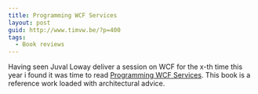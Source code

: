 ```yaml
---
title: Programming WCF Services
layout: post
guid: http://www.timvw.be/?p=400
tags:
  - Book reviews
---
```

Having seen Juval Loway deliver a session on WCF for the x-th time this year i found it was time to read [Programming WCF Services](http://www.amazon.com/Programming-WCF-Services-Juval-Lowy/dp/0596526997). This book is a reference work loaded with architectural advice.